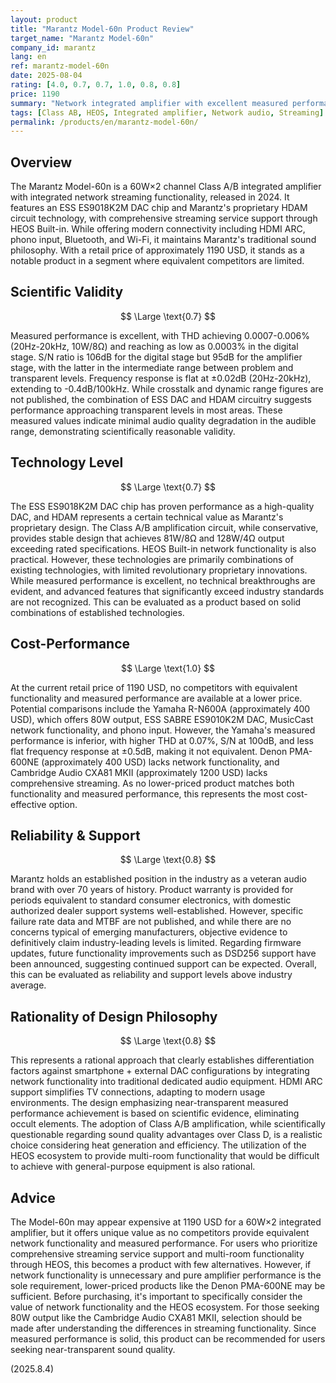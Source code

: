 ```yaml
---
layout: product
title: "Marantz Model-60n Product Review"
target_name: "Marantz Model-60n"
company_id: marantz
lang: en
ref: marantz-model-60n
date: 2025-08-04
rating: [4.0, 0.7, 0.7, 1.0, 0.8, 0.8]
price: 1190
summary: "Network integrated amplifier with excellent measured performance and comprehensive streaming features. No direct competitors offer equivalent functionality and measured performance at a lower price."
tags: [Class AB, HEOS, Integrated amplifier, Network audio, Streaming]
permalink: /products/en/marantz-model-60n/
---
```

## Overview

The Marantz Model-60n is a 60W×2 channel Class A/B integrated amplifier with integrated network streaming functionality, released in 2024. It features an ESS ES9018K2M DAC chip and Marantz's proprietary HDAM circuit technology, with comprehensive streaming service support through HEOS Built-in. While offering modern connectivity including HDMI ARC, phono input, Bluetooth, and Wi-Fi, it maintains Marantz's traditional sound philosophy. With a retail price of approximately 1190 USD, it stands as a notable product in a segment where equivalent competitors are limited.

## Scientific Validity

$$ \Large \text{0.7} $$

Measured performance is excellent, with THD achieving 0.0007-0.006% (20Hz-20kHz, 10W/8Ω) and reaching as low as 0.0003% in the digital stage. S/N ratio is 106dB for the digital stage but 95dB for the amplifier stage, with the latter in the intermediate range between problem and transparent levels. Frequency response is flat at ±0.02dB (20Hz-20kHz), extending to -0.4dB/100kHz. While crosstalk and dynamic range figures are not published, the combination of ESS DAC and HDAM circuitry suggests performance approaching transparent levels in most areas. These measured values indicate minimal audio quality degradation in the audible range, demonstrating scientifically reasonable validity.

## Technology Level

$$ \Large \text{0.7} $$

The ESS ES9018K2M DAC chip has proven performance as a high-quality DAC, and HDAM represents a certain technical value as Marantz's proprietary design. The Class A/B amplification circuit, while conservative, provides stable design that achieves 81W/8Ω and 128W/4Ω output exceeding rated specifications. HEOS Built-in network functionality is also practical. However, these technologies are primarily combinations of existing technologies, with limited revolutionary proprietary innovations. While measured performance is excellent, no technical breakthroughs are evident, and advanced features that significantly exceed industry standards are not recognized. This can be evaluated as a product based on solid combinations of established technologies.

## Cost-Performance

$$ \Large \text{1.0} $$

At the current retail price of 1190 USD, no competitors with equivalent functionality and measured performance are available at a lower price. Potential comparisons include the Yamaha R-N600A (approximately 400 USD), which offers 80W output, ESS SABRE ES9010K2M DAC, MusicCast network functionality, and phono input. However, the Yamaha's measured performance is inferior, with higher THD at 0.07%, S/N at 100dB, and less flat frequency response at ±0.5dB, making it not equivalent. Denon PMA-600NE (approximately 400 USD) lacks network functionality, and Cambridge Audio CXA81 MKII (approximately 1200 USD) lacks comprehensive streaming. As no lower-priced product matches both functionality and measured performance, this represents the most cost-effective option.

## Reliability & Support

$$ \Large \text{0.8} $$

Marantz holds an established position in the industry as a veteran audio brand with over 70 years of history. Product warranty is provided for periods equivalent to standard consumer electronics, with domestic authorized dealer support systems well-established. However, specific failure rate data and MTBF are not published, and while there are no concerns typical of emerging manufacturers, objective evidence to definitively claim industry-leading levels is limited. Regarding firmware updates, future functionality improvements such as DSD256 support have been announced, suggesting continued support can be expected. Overall, this can be evaluated as reliability and support levels above industry average.

## Rationality of Design Philosophy

$$ \Large \text{0.8} $$

This represents a rational approach that clearly establishes differentiation factors against smartphone + external DAC configurations by integrating network functionality into traditional dedicated audio equipment. HDMI ARC support simplifies TV connections, adapting to modern usage environments. The design emphasizing near-transparent measured performance achievement is based on scientific evidence, eliminating occult elements. The adoption of Class A/B amplification, while scientifically questionable regarding sound quality advantages over Class D, is a realistic choice considering heat generation and efficiency. The utilization of the HEOS ecosystem to provide multi-room functionality that would be difficult to achieve with general-purpose equipment is also rational.

## Advice

The Model-60n may appear expensive at 1190 USD for a 60W×2 integrated amplifier, but it offers unique value as no competitors provide equivalent network functionality and measured performance. For users who prioritize comprehensive streaming service support and multi-room functionality through HEOS, this becomes a product with few alternatives. However, if network functionality is unnecessary and pure amplifier performance is the sole requirement, lower-priced products like the Denon PMA-600NE may be sufficient. Before purchasing, it's important to specifically consider the value of network functionality and the HEOS ecosystem. For those seeking 80W output like the Cambridge Audio CXA81 MKII, selection should be made after understanding the differences in streaming functionality. Since measured performance is solid, this product can be recommended for users seeking near-transparent sound quality.

(2025.8.4)

